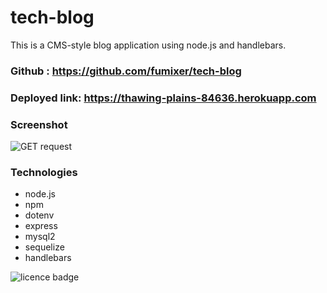 # tech-blog

This is a CMS-style blog application using node.js and handlebars.

### Github : https://github.com/fumixer/tech-blog

### Deployed link:   https://thawing-plains-84636.herokuapp.com


### Screenshot
![GET request](./asset/)



### Technologies

* node.js
* npm
* dotenv
* express
* mysql2
* sequelize
* handlebars

![licence badge](https://img.shields.io/badge/license-MIT-orange.png)
